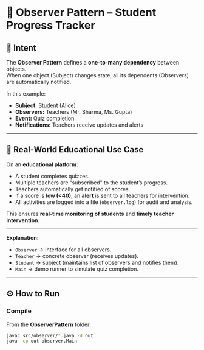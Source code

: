 # 📘 Observer Pattern – Student Progress Tracker

## 🎯 Intent  
The **Observer Pattern** defines a **one-to-many dependency** between objects.  
When one object (Subject) changes state, all its dependents (Observers) are automatically notified.  

In this example:  
- **Subject:** Student (Alice)  
- **Observers:** Teachers (Mr. Sharma, Ms. Gupta)  
- **Event:** Quiz completion  
- **Notifications:** Teachers receive updates and alerts  

---

## 🏫 Real-World Educational Use Case  
On an **educational platform**:  
- A student completes quizzes.  
- Multiple teachers are “subscribed” to the student’s progress.  
- Teachers automatically get notified of scores.  
- If a score is **low (<40)**, an **alert** is sent to all teachers for intervention.  
- All activities are logged into a file (`observer.log`) for audit and analysis.  

This ensures **real-time monitoring of students** and **timely teacher intervention**.  

---



**Explanation:**  
- `Observer` → interface for all observers.  
- `Teacher` → concrete observer (receives updates).  
- `Student` → subject (maintains list of observers and notifies them).  
- `Main` → demo runner to simulate quiz completion.  

---

## ⚙️ How to Run  

### Compile  
From the **ObserverPattern** folder:  
```bash
javac src/observer/*.java -d out
java -cp out observer.Main
